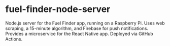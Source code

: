 # fuel-finder-node-server
Node.js server for the Fuel Finder app, running on a Raspberry Pi. Uses web scraping, a 15-minute algorithm, and Firebase for push notifications. Provides a microservice for the React Native app. Deployed via GitHub Actions. 
